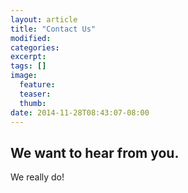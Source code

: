 ```yaml
---
layout: article
title: "Contact Us"
modified:
categories: 
excerpt:
tags: []
image:
  feature:
  teaser:
  thumb:
date: 2014-11-28T08:43:07-08:00
---
```




## We want to hear from you.

We really do!

